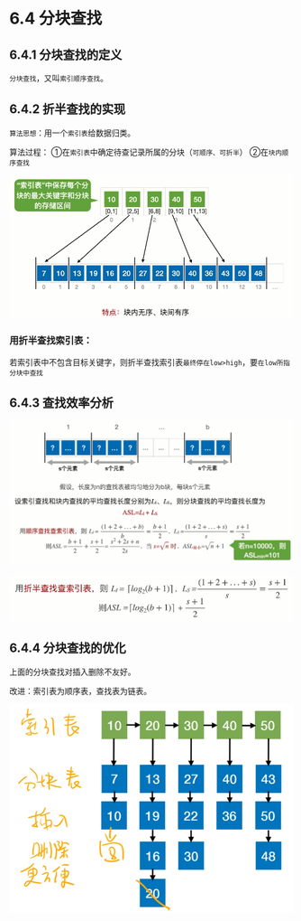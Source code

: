 # 6.4 分块查找
## 6.4.1 分块查找的定义

`分块查找`，又叫`索引顺序查找`。

## 6.4.2 折半查找的实现

`算法思想`：用一个`索引表`给数据归类。

算法过程：
①在`索引表`中确定待查记录所属的分块（`可顺序、可折半`）
②在`块内顺序查找`

![uTools_1638257539381](../images/uTools_1638257539381.png)

### 用折半查找索引表：

若索引表中不包含目标关键字，则折半查找索引表`最终停在low>high`，要`在low所指分块中查找`

## 6.4.3 查找效率分析

![uTools_1638258212238](../images/uTools_1638258212238.png)

![uTools_1638258279430](../images/uTools_1638258279430.png)

## 6.4.4 分块查找的优化

上面的分块查找对插入删除不友好。

改进：索引表为顺序表，查找表为链表。

![1638258852038](../images/1638258852038.jpg)
